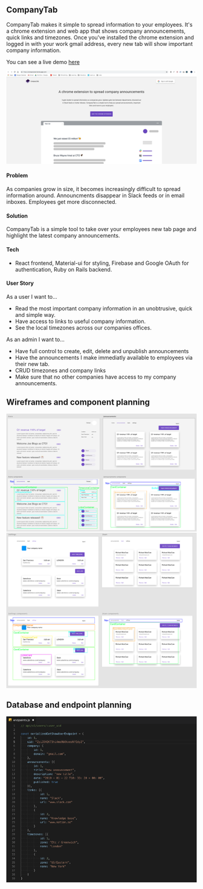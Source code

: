## CompanyTab


CompanyTab makes it simple to spread information to your employees. It's a chrome extension and web app that shows company announcements, quick links and timezones. Once you've installed the chrome extension and logged in with your work gmail address, every new tab will show important company information.

You can see a live demo [here](https://companytab.herokuapp.com/)

![](public/readme_img/CompanyTab.png)

#### Problem
As companies grow in size, it becomes increasingly difficult to spread information around. Announcments disappear in Slack feeds or in email inboxes. Employees get more disconnected. 

#### Solution
CompanyTab is a simple tool to take over your employees new tab page and highlight the latest company announcements.

#### Tech
* React frontend, Material-ui for styling, Firebase and Google OAuth for authentication, Ruby on Rails backend.

#### User Story
As a user I want to...
* Read the most important company information in an unobtrusive, quick and simple way.
* Have access to links to useful company information.
* See the local timezones across our companies offices.

As an admin I want to...
* Have full control to create, edit, delete and unpublish announcements
* Have the announcements I make immediatly available to employees via their new tab.
* CRUD timezones and company links
* Make sure that no other companies have access to my company announcements.

## Wireframes and component planning
![](public/readme_img/wireframe1.png)
![](public/readme_img/wireframe2.png)

## Database and endpoint planning
![](public/readme_img/endpoints.png)

